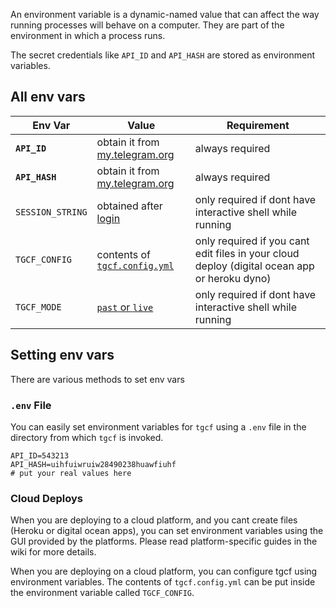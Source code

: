 An environment variable is a dynamic-named value that can affect the way running processes will behave on a computer. They are part of the environment in which a process runs.

The secret credentials like `API_ID` and `API_HASH` are stored as environment variables.

## All env vars

| Env Var          | Value                                                        | Requirement                                                  |
| ---------------- | ------------------------------------------------------------ | ------------------------------------------------------------ |
| **`API_ID`**     | obtain it from [my.telegram.org](https://my.telegram.org)    | always required                                              |
| **`API_HASH`**   | obtain it from [my.telegram.org](https://my.telegram.org)    | always required                                              |
| `SESSION_STRING` | obtained after [login](https://github.com/aahnik/tgcf/wiki/Login-with-a-bot-or-user-account#generate-session-string) | only required if dont have interactive shell while running   |
| `TGCF_CONFIG`    | contents of [`tgcf.config.yml`](https://github.com/aahnik/tgcf/wiki/How-to-configure-tgcf-%3F) | only required if you cant edit files in your cloud deploy (digital ocean app or heroku dyno) |
| `TGCF_MODE`      | [`past` or `live`](https://github.com/aahnik/tgcf/wiki/Past-vs-Live-modes-explained) | only required if dont have interactive shell while running   |


## Setting env vars

There are various methods to set env vars

### `.env` File

You can easily set environment variables for `tgcf` using a `.env` file in the directory from which `tgcf` is invoked.

```shell
API_ID=543213
API_HASH=uihfuiwruiw28490238huawfiuhf
# put your real values here
```

### Cloud Deploys

When you are deploying to a cloud platform, and you cant create files (Heroku or digital ocean apps), you can set environment variables using the GUI provided by the platforms. Please read platform-specific guides in the wiki for more details.

When you are deploying on a cloud platform, you can configure tgcf using environment variables. The contents of `tgcf.config.yml` can be put inside the environment variable called `TGCF_CONFIG`.